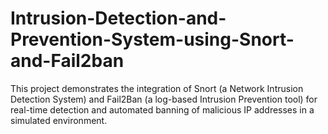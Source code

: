 # Intrusion-Detection-and-Prevention-System-using-Snort-and-Fail2ban
This project demonstrates the integration of Snort (a Network Intrusion Detection System) and Fail2Ban (a log-based Intrusion Prevention tool) for real-time detection and automated banning of malicious IP addresses in a simulated environment.
